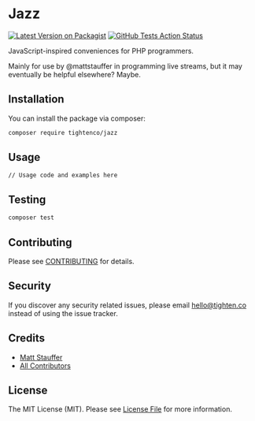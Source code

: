# Jazz

[![Latest Version on Packagist](https://img.shields.io/packagist/v/tightenco/jazz.svg?style=flat-square)](https://packagist.org/packages/tightenco/jazz)
[![GitHub Tests Action Status](https://img.shields.io/github/actions/workflow/status/tighten/jazz/.github/workflows/tests.yml?branch=main&label=tests)](https://github.com/tighten/jazz/actions?query=workflow%3Arun-tests+branch%3Amain)


JavaScript-inspired conveniences for PHP programmers.

Mainly for use by @mattstauffer in programming live streams, but it may eventually be helpful elsewhere? Maybe.

## Installation

You can install the package via composer:

```bash
composer require tightenco/jazz
```

## Usage

```
// Usage code and examples here
```

## Testing

```bash
composer test
```

## Contributing

Please see [CONTRIBUTING](CONTRIBUTING.md) for details.

## Security

If you discover any security related issues, please email hello@tighten.co instead of using the issue tracker.

## Credits

- [Matt Stauffer](https://github.com/mattstauffer)
- [All Contributors](../../contributors)

## License

The MIT License (MIT). Please see [License File](LICENSE.md) for more information.
